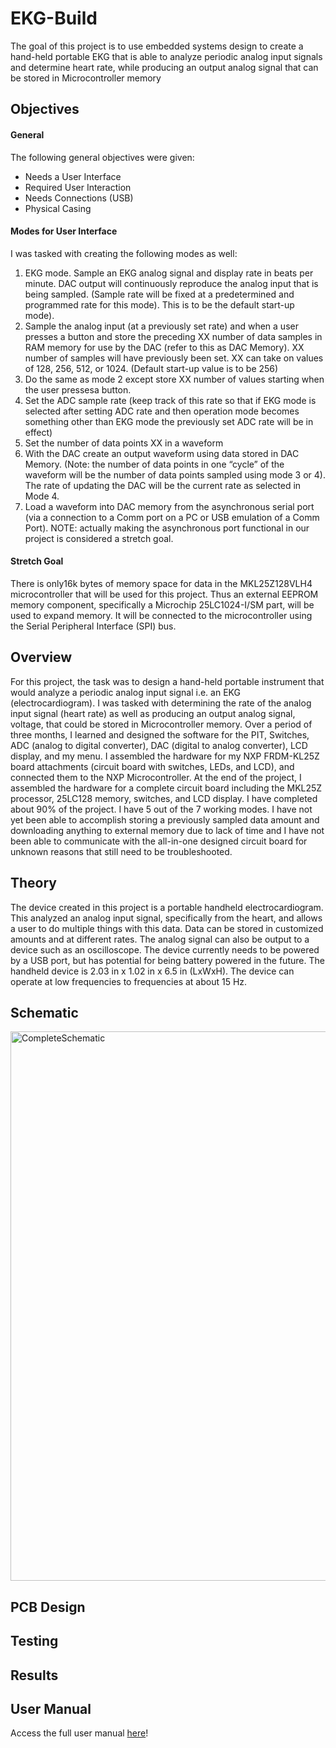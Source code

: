 # EKG-Build

The goal of this project is to use embedded systems design to create a hand-held portable EKG that is able to analyze periodic analog input signals and determine heart rate, while producing an output analog signal that can be stored in Microcontroller memory

## Objectives

#### General

The following general objectives were given:

- Needs a User Interface
- Required User Interaction
- Needs Connections (USB)
- Physical Casing

#### Modes for User Interface

I was tasked with creating the following modes as well:

1. EKG mode. Sample an EKG analog signal and display rate in beats per minute. DAC output will continuously reproduce the analog input that is being sampled. (Sample rate will be fixed at a predetermined and programmed rate for this mode). This is to be the default start-up mode).
2. Sample the analog input (at a previously set rate) and when a user presses a button and store the preceding XX number of data samples in RAM memory for use by the DAC (refer to this as DAC Memory). XX number of samples will have previously been set. XX can take on values of 128, 256, 512, or 1024. (Default start-up value is to be 256)
3. Do the same as mode 2 except store XX number of values starting when the user pressesa button.
4. Set the ADC sample rate (keep track of this rate so that if EKG mode is selected after setting ADC rate and then operation mode becomes something other than EKG mode the previously set ADC rate will be in effect)
5. Set the number of data points XX in a waveform
6. With the DAC create an output waveform using data stored in DAC Memory. (Note: the number of data points in one “cycle” of the waveform will be the number of data points sampled using mode 3 or 4). The rate of updating the DAC will be the current rate as selected in Mode 4.
7. Load a waveform into DAC memory from the asynchronous serial port (via a connection to a Comm port on a PC or USB emulation of a Comm Port). NOTE: actually making the asynchronous port functional in our project is considered a stretch goal.

#### Stretch Goal

There is only16k bytes of memory space for data in the MKL25Z128VLH4 microcontroller that will be used for this project. Thus an external EEPROM memory component, specifically a Microchip 25LC1024-I/SM part, will be used to expand memory. It will be connected to the microcontroller using the Serial Peripheral Interface (SPI) bus.

## Overview

For this project, the task was to design a hand-held portable instrument 
that would analyze a periodic analog input signal i.e. an EKG (electrocardiogram). I was tasked with determining the rate of the analog input signal (heart rate) as well as producing an output analog signal, voltage, that could be stored in Microcontroller memory. Over a period of three months, I learned and designed the software for the PIT, Switches, ADC (analog to digital converter), DAC (digital to analog converter), LCD display, and my menu. I assembled the hardware for my NXP FRDM-KL25Z board attachments (circuit board with switches, LEDs, and LCD), and connected them to the NXP Microcontroller. At the end of the project, I assembled the hardware for a complete circuit board including the MKL25Z processor, 25LC128 memory, switches, and LCD display. I have completed about 90% of the project. I have 5 out of the 7 working modes. I have not yet been able to accomplish storing a previously sampled data amount and downloading anything to external memory due to lack of time and I have not been able to communicate with the all-in-one designed circuit board for unknown reasons that still need to be troubleshooted.

## Theory

The device created in this project is a portable handheld 
electrocardiogram. This analyzed an analog input signal, 
specifically from the heart, and allows a user to do multiple 
things with this data. Data can be stored in customized 
amounts and at different rates. The analog signal can also be 
output to a device such as an oscilloscope. The device currently 
needs to be powered by a USB port, but has potential for being 
battery powered in the future. The handheld device is 2.03 in x 
1.02 in x 6.5 in (LxWxH). The device can operate at low 
frequencies to frequencies at about 15 Hz.

## Schematic

<img width="879" alt="CompleteSchematic" src="https://user-images.githubusercontent.com/103919092/173730058-b952c228-87ac-44d9-90b6-5e05ef012646.PNG">

## PCB Design
## Testing
## Results
## User Manual

Access the full user manual [here](https://github.com/JoshuaMularczyk/EKG-Build/tree/main/User%20Manual)!

